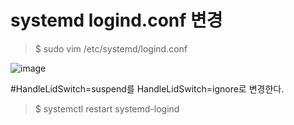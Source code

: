# systemd logind.conf 변경
> $ sudo vim /etc/systemd/logind.conf  

![image](https://user-images.githubusercontent.com/67637935/116215687-dff69b80-a782-11eb-8e38-c42165834c39.png)

#HandleLidSwitch=suspend를 HandleLidSwitch=ignore로 변경한다.

> $ systemctl restart systemd-logind
